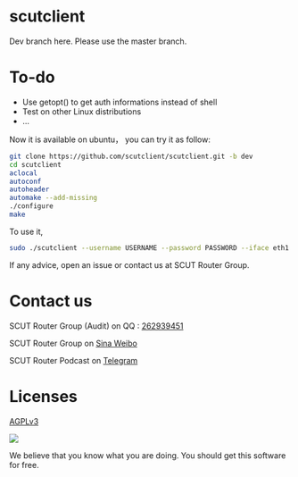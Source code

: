 scutclient
=================
Dev branch here. Please use the master branch.  


# To-do 
* Use getopt() to get auth informations instead of shell    
* Test on other Linux distributions  
* ...  

Now it is available on ubuntu， you can try it as follow:
```bash
git clone https://github.com/scutclient/scutclient.git -b dev
cd scutclient 
aclocal
autoconf
autoheader
automake --add-missing 
./configure
make
```

To use it,
```bash
sudo ./scutclient --username USERNAME --password PASSWORD --iface eth1 --dns 222.201.130.30 --hostname Lenovo-PC --udp-server 202.38.210.131 --cli-version 4472434f4d0096022a --hash 2ec15ad258aee9604b18f2f8114da38db16efd00
```


If any advice, open an issue or contact us at SCUT Router Group.

# Contact us

SCUT Router Group (Audit) on QQ : [262939451](http://jq.qq.com/?_wv=1027&k=2EzygcA)

SCUT Router Group on [Sina Weibo](http://weibo.com/u/5148048459)

SCUT Router Podcast on [Telegram](https://t.me/joinchat/AAAAAERy9tE0gUvyTM_GrA)

# Licenses

[AGPLv3](https://www.gnu.org/licenses/agpl-3.0.html)

![](https://www.gnu.org/graphics/agplv3-155x51.png)

We believe that you know what you are doing. You should get this software for free.
